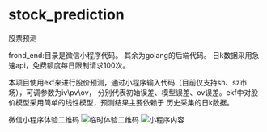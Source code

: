 # stock_prediction
股票预测

frond_end:目录是微信小程序代码。
其余为golang的后端代码。
日k数据采用急速api，免费额度每日限制请求100次。

本项目使用ekf来进行股价预测，通过小程序输入代码（目前仅支持sh、sz市场），可调参数为iv\pv\ov，
分别代表初始误差、模型误差、ov误差。ekf中对股价模型采用简单的线性模型，预测结果主要依赖于
历史采集的日k数据。

微信小程序体验二维码
![临时体验二维码](![](https://i.loli.net/2021/05/23/qjoGNtTM8BV5lsw.png))
![小程序内容](![](https://i.loli.net/2021/05/23/HMK3uWjqy7wOo1g.png))
